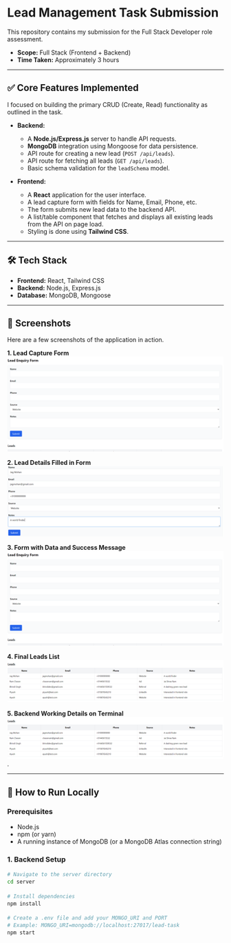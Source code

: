 # Lead Management Task Submission

This repository contains my submission for the Full Stack Developer role assessment.

-   **Scope:** Full Stack (Frontend + Backend)
-   **Time Taken:** Approximately 3 hours

---

## ✅ Core Features Implemented

I focused on building the primary CRUD (Create, Read) functionality as outlined in the task.

-   **Backend:**
    -   A **Node.js/Express.js** server to handle API requests.
    -   **MongoDB** integration using Mongoose for data persistence.
    -   API route for creating a new lead (`POST /api/leads`).
    -   API route for fetching all leads (`GET /api/leads`).
    -   Basic schema validation for the `leadSchema` model.

-   **Frontend:**
    -   A **React** application for the user interface.
    -   A lead capture form with fields for Name, Email, Phone, etc.
    -   The form submits new lead data to the backend API.
    -   A list/table component that fetches and displays all existing leads from the API on page load.
    -   Styling is done using **Tailwind CSS**.

---

## 🛠 Tech Stack

-   **Frontend:** React, Tailwind CSS
-   **Backend:** Node.js, Express.js
-   **Database:** MongoDB, Mongoose

---

## 📸 Screenshots

Here are a few screenshots of the application in action.

**1. Lead Capture Form**
![Lead Creation Success](https://github.com/ayushdwivedi12/Lead_Management_task_fullStack/blob/main/Screenshot%202025-09-05%20221141.png?raw=true)

**2. Lead Details Filled in Form**
![Leads Details Filled](https://github.com/ayushdwivedi12/Lead_Management_task_fullStack/blob/main/Screenshot%202025-09-05%20221349.png?raw=true)

**3. Form with Data and Success Message**
![Lead Creation Success](https://github.com/ayushdwivedi12/Lead_Management_task_fullStack/blob/main/Screenshot%202025-09-05%20221141.png?raw=true)

**4. Final Leads List**
![Leads List Table](https://github.com/ayushdwivedi12/Lead_Management_task_fullStack/blob/main/Screenshot%202025-09-05%20221413.png?raw=true)

**5. Backend Working Details on Terminal**
![Lead Backend Connection Working Terminal Server](https://github.com/ayushdwivedi12/Lead_Management_task_fullStack/blob/main/Screenshot%202025-09-05%20221413.png?raw=true).

---

## 🚀 How to Run Locally

### Prerequisites
- Node.js
- npm (or yarn)
- A running instance of MongoDB (or a MongoDB Atlas connection string)

### 1. Backend Setup
```bash
# Navigate to the server directory
cd server

# Install dependencies
npm install

# Create a .env file and add your MONGO_URI and PORT
# Example: MONGO_URI=mongodb://localhost:27017/lead-task
npm start
